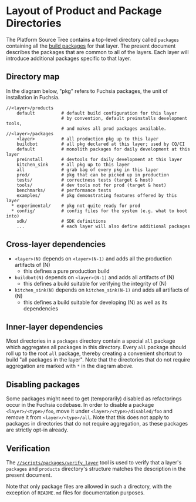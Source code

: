# Layout of Product and Package Directories

The Platform Source Tree
contains a top-level directory called `packages` containing all the
[build packages](packages.md) for that layer. The present document describes
the packages that are common to all of the layers. Each layer will introduce
additional packages specific to that layer.

## Directory map

In the diagram below, "pkg" refers to Fuchsia packages, the unit of installation
in Fuchsia.

```
//<layer>/products
    default          # default build configuration for this layer
                     # by convention, default preinstalls development tools,
                     # and makes all prod packages available.
//<layer>/packages
    <layer>          # all production pkg up to this layer
    buildbot         # all pkg declared at this layer; used by CQ/CI
    default          # monolith packages for daily development at this layer
    preinstall       # devtools for daily development at this layer
    kitchen_sink     # all pkg up to this layer
    all              # grab bag of every pkg in this layer
    prod/            # pkg that can be picked up in production
    tests/           # correctness tests (target & host)
    tools/           # dev tools not for prod (target & host)
    benchmarks/      # performance tests
    examples/        # pkg demonstrating features offered by this layer
  * experimental/    # pkg not quite ready for prod
  * config/          # config files for the system (e.g. what to boot into)
    sdk/             # SDK definitions
    ...              # each layer will also define additional packages
```

## Cross-layer dependencies

- `<layer>(N)` depends on `<layer>(N-1)` and adds all the production artifacts
  of (N)
  - this defines a pure production build
- `buildbot(N)` depends on `<layer>(N-1)` and adds all artifacts of (N)
  - this defines a build suitable for verifying the integrity of (N)
- `kitchen_sink(N)` depends on `kitchen_sink(N-1)` and adds all artifacts of (N)
  - this defines a build suitable for developing (N) as well as its dependencies

## Inner-layer dependencies

Most directories in a `packages` directory contain a special `all` package which
aggregates all packages in this directory. Every `all` package should roll up to
the root `all` package, thereby creating a convenient shortcut to build "all
packages in the layer".
Note that the directories that do not require aggregation are marked with `*` in
the diagram above.

## Disabling packages

Some packages might need to get (temporarily) disabled as refactorings occur in
the Fuchsia codebase. In order to disable a package `<layer>/<type>/foo`, move
it under `<layer>/<type>/disabled/foo` and remove it from `<layer>/<type>/all`.
Note that this does not apply to packages in directories that do not require
aggregation, as these packages are strictly opt-in already.

## Verification

The [`//scripts/packages/verify_layer`][verify-layer] tool is used to verify
that a layer's `packages` and `products` directory's structure matches the
description in the present document.

Note that only package files are allowed in such a directory, with the exception
of `README.md` files for documentation purposes.

[verify-layer]: /scripts/packages/README.md
